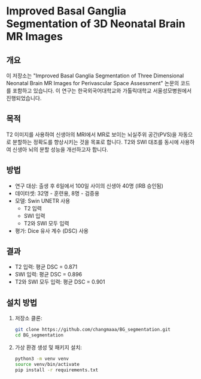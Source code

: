 # Improved Basal Ganglia Segmentation of 3D Neonatal Brain MR Images

## 개요

이 저장소는 "Improved Basal Ganglia Segmentation of Three Dimensional Neonatal Brain MR Images for Perivascular Space Assessment" 논문의 코드를 포함하고 있습니다. 이 연구는 한국외국어대학교와 가톨릭대학교 서울성모병원에서 진행되었습니다.

## 목적

T2 이미지를 사용하여 신생아의 MRI에서 MR로 보이는 뇌실주위 공간(PVS)을 자동으로 분할하는 정확도를 향상시키는 것을 목표로 합니다. T2와 SWI 대조를 동시에 사용하여 신생아 뇌의 분할 성능을 개선하고자 합니다.

## 방법

- 연구 대상: 출생 후 6일에서 100일 사이의 신생아 40명 (IRB 승인됨)
- 데이터셋: 32명 - 훈련용, 8명 - 검증용
- 모델: Swin UNETR 사용
  - T2 입력
  - SWI 입력
  - T2와 SWI 모두 입력
- 평가: Dice 유사 계수 (DSC) 사용

## 결과

- T2 입력: 평균 DSC = 0.871
- SWI 입력: 평균 DSC = 0.896
- T2와 SWI 모두 입력: 평균 DSC = 0.901

## 설치 방법

1. 저장소 클론:
    ```bash
    git clone https://github.com/changmaaa/BG_segmentation.git
    cd BG_segmentation
    ```

2. 가상 환경 생성 및 패키지 설치:
    ```bash
    python3 -m venv venv
    source venv/bin/activate
    pip install -r requirements.txt
    ```
